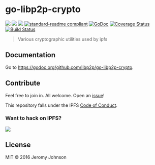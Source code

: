 # go-libp2p-crypto

[![](https://img.shields.io/badge/made%20by-Protocol%20Labs-blue.svg?style=flat-square)](http://ipn.io)
[![](https://img.shields.io/badge/project-IPFS-blue.svg?style=flat-square)](http://ipfs.io/)
[![](https://img.shields.io/badge/freenode-%23ipfs-blue.svg?style=flat-square)](http://webchat.freenode.net/?channels=%23ipfs)
[![standard-readme compliant](https://img.shields.io/badge/standard--readme-OK-green.svg?style=flat-square)](https://github.com/RichardLitt/standard-readme)
[![GoDoc](https://godoc.org/github.com/libp2p/go-libp2p-crypto?status.svg)](https://godoc.org/github.com/ipfs/go-libp2p-crypto)
[![Coverage Status](https://coveralls.io/repos/github/ipfs/go-libp2p-crypto/badge.svg?branch=master)](https://coveralls.io/github/ipfs/go-libp2p-crypto?branch=master)
[![Build Status](https://travis-ci.org/ipfs/go-libp2p-crypto.svg?branch=master)](https://travis-ci.org/ipfs/go-libp2p-crypto)

> Various cryptographic utilities used by ipfs

## Documentation

Go to https://godoc.org/github.com/libp2p/go-libp2p-crypto.

## Contribute

Feel free to join in. All welcome. Open an [issue](https://github.com/libp2p/go-libp2p-crypto/issues)!

This repository falls under the IPFS [Code of Conduct](https://github.com/ipfs/community/blob/master/code-of-conduct.md).

### Want to hack on IPFS?

[![](https://cdn.rawgit.com/jbenet/contribute-ipfs-gif/master/img/contribute.gif)](https://github.com/ipfs/community/blob/master/contributing.md)

## License

MIT © 2016 Jeromy Johnson
